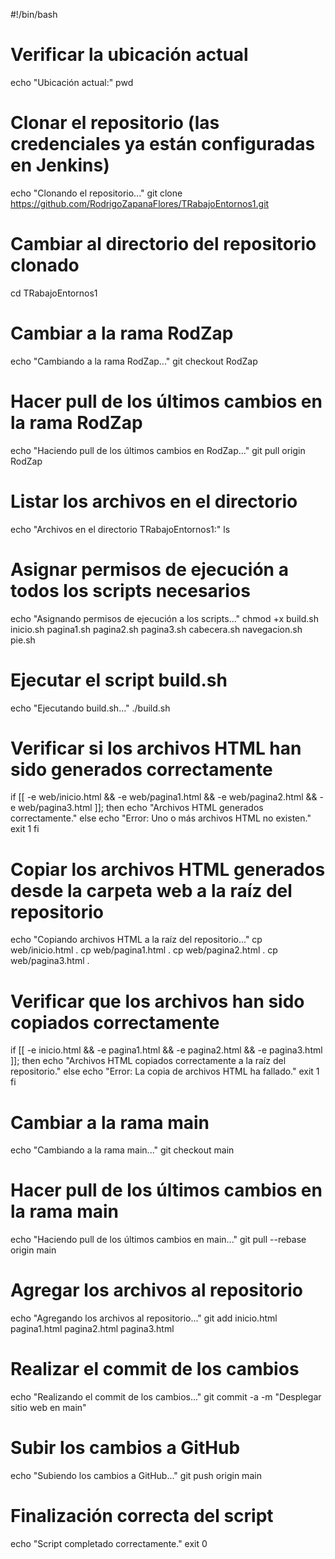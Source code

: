 #!/bin/bash

# Verificar la ubicación actual
echo "Ubicación actual:"
pwd

# Clonar el repositorio (las credenciales ya están configuradas en Jenkins)
echo "Clonando el repositorio..."
git clone https://github.com/RodrigoZapanaFlores/TRabajoEntornos1.git

# Cambiar al directorio del repositorio clonado
cd TRabajoEntornos1

# Cambiar a la rama RodZap
echo "Cambiando a la rama RodZap..."
git checkout RodZap

# Hacer pull de los últimos cambios en la rama RodZap
echo "Haciendo pull de los últimos cambios en RodZap..."
git pull origin RodZap

# Listar los archivos en el directorio
echo "Archivos en el directorio TRabajoEntornos1:"
ls

# Asignar permisos de ejecución a todos los scripts necesarios
echo "Asignando permisos de ejecución a los scripts..."
chmod +x build.sh inicio.sh pagina1.sh pagina2.sh pagina3.sh cabecera.sh navegacion.sh pie.sh

# Ejecutar el script build.sh
echo "Ejecutando build.sh..."
./build.sh

# Verificar si los archivos HTML han sido generados correctamente
if [[ -e web/inicio.html && -e web/pagina1.html && -e web/pagina2.html && -e web/pagina3.html ]]; then
    echo "Archivos HTML generados correctamente."
else
    echo "Error: Uno o más archivos HTML no existen."
    exit 1
fi

# Copiar los archivos HTML generados desde la carpeta web a la raíz del repositorio
echo "Copiando archivos HTML a la raíz del repositorio..."
cp web/inicio.html .
cp web/pagina1.html .
cp web/pagina2.html .
cp web/pagina3.html .

# Verificar que los archivos han sido copiados correctamente
if [[ -e inicio.html && -e pagina1.html && -e pagina2.html && -e pagina3.html ]]; then
    echo "Archivos HTML copiados correctamente a la raíz del repositorio."
else
    echo "Error: La copia de archivos HTML ha fallado."
    exit 1
fi

# Cambiar a la rama main
echo "Cambiando a la rama main..."
git checkout main

# Hacer pull de los últimos cambios en la rama main
echo "Haciendo pull de los últimos cambios en main..."
git pull --rebase origin main

# Agregar los archivos al repositorio
echo "Agregando los archivos al repositorio..."
git add inicio.html pagina1.html pagina2.html pagina3.html

# Realizar el commit de los cambios
echo "Realizando el commit de los cambios..."
git commit -a -m "Desplegar sitio web en main"

# Subir los cambios a GitHub
echo "Subiendo los cambios a GitHub..."
git push origin main

# Finalización correcta del script
echo "Script completado correctamente."
exit 0
